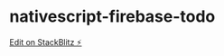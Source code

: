 # nativescript-firebase-todo

[Edit on StackBlitz ⚡️](https://stackblitz.com/edit/nativescript-stackblitz-templates-cdsd1d)